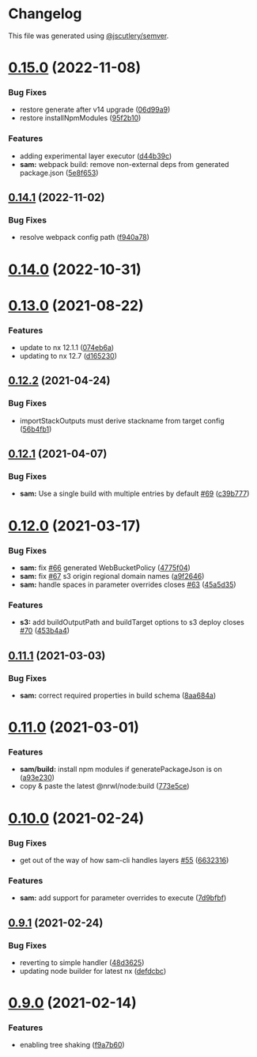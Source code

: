 # Changelog

This file was generated using [@jscutlery/semver](https://github.com/jscutlery/semver).

# [0.15.0](https://github.com/studds/nx-aws/compare/v0.14.1...v0.15.0) (2022-11-08)


### Bug Fixes

* restore generate after v14 upgrade ([06d99a9](https://github.com/studds/nx-aws/commit/06d99a9b36b0201b80ddf75e8742357b963779ef))
* restore installNpmModules ([95f2b10](https://github.com/studds/nx-aws/commit/95f2b10b412f09ba7a2667f2ffb02a92b7aef70e))


### Features

* adding experimental layer executor ([d44b39c](https://github.com/studds/nx-aws/commit/d44b39cd79da9d3341fc3fe93f0ecbe56452f28e))
* **sam:** webpack build: remove non-external deps from generated package.json ([5e8f653](https://github.com/studds/nx-aws/commit/5e8f65362db099f7be77170af26fe9fcb822684a))



## [0.14.1](https://github.com/studds/nx-aws/compare/v0.14.0...v0.14.1) (2022-11-02)


### Bug Fixes

* resolve webpack config path ([f940a78](https://github.com/studds/nx-aws/commit/f940a78cee2d9c50ad1bf1f4e4dd6a0a8052fb03))



# [0.14.0](https://github.com/studds/nx-aws/compare/v0.13.0...v0.14.0) (2022-10-31)



# [0.13.0](https://github.com/studds/nx-aws/compare/v0.12.2...v0.13.0) (2021-08-22)

### Features

-   update to nx 12.1.1 ([074eb6a](https://github.com/studds/nx-aws/commit/074eb6a3c0b8e232c34f1355047a8e800124a331))
-   updating to nx 12.7 ([d165230](https://github.com/studds/nx-aws/commit/d165230b2538c422c4834fe686fb49f9f98929d6))

## [0.12.2](https://github.com/studds/nx-aws/compare/v0.12.1...v0.12.2) (2021-04-24)

### Bug Fixes

-   importStackOutputs must derive stackname from target config ([56b4fb1](https://github.com/studds/nx-aws/commit/56b4fb1e4115779ae9ba6756c9550d7ff4f57d32))

## [0.12.1](https://github.com/studds/nx-aws/compare/v0.12.0...v0.12.1) (2021-04-07)

### Bug Fixes

-   **sam:** Use a single build with multiple entries by default [#69](https://github.com/studds/nx-aws/issues/69) ([c39b777](https://github.com/studds/nx-aws/commit/c39b7775e04868a42318c74b5980e9e1bd5e59d4))

# [0.12.0](https://github.com/studds/nx-aws/compare/v0.11.1...v0.12.0) (2021-03-17)

### Bug Fixes

-   **sam:** fix [#66](https://github.com/studds/nx-aws/issues/66) generated WebBucketPolicy ([4775f04](https://github.com/studds/nx-aws/commit/4775f04ddc372cd3cb46d4043d511a7cbc46f458))
-   **sam:** fix [#67](https://github.com/studds/nx-aws/issues/67) s3 origin regional domain names ([a9f2646](https://github.com/studds/nx-aws/commit/a9f26469693f1a02e0974af15be8053c7da89509))
-   **sam:** handle spaces in parameter overrides closes [#63](https://github.com/studds/nx-aws/issues/63) ([45a5d35](https://github.com/studds/nx-aws/commit/45a5d3556755e0b61e9639a0744260f3b2f8a486))

### Features

-   **s3:** add buildOutputPath and buildTarget options to s3 deploy closes [#70](https://github.com/studds/nx-aws/issues/70) ([453b4a4](https://github.com/studds/nx-aws/commit/453b4a497be037618708dc51d533f00837be3fd4))

## [0.11.1](https://github.com/studds/nx-aws/compare/v0.11.0...v0.11.1) (2021-03-03)

### Bug Fixes

-   **sam:** correct required properties in build schema ([8aa684a](https://github.com/studds/nx-aws/commit/8aa684a5e154d5eb5198bfa79f8c90e165845e52))

# [0.11.0](https://github.com/studds/nx-aws/compare/v0.10.0...v0.11.0) (2021-03-01)

### Features

-   **sam/build:** install npm modules if generatePackageJson is on ([a93e230](https://github.com/studds/nx-aws/commit/a93e23066e7c1fae58ad840565cf727b58ee8647))
-   copy & paste the latest @nrwl/node:build ([773e5ce](https://github.com/studds/nx-aws/commit/773e5ce1085c25d64b6fb62b8ad2a40dc40a59a9))

# [0.10.0](https://github.com/studds/nx-aws/compare/v0.9.1...v0.10.0) (2021-02-24)

### Bug Fixes

-   get out of the way of how sam-cli handles layers [#55](https://github.com/studds/nx-aws/issues/55) ([6632316](https://github.com/studds/nx-aws/commit/6632316ad0283b5aeffa80912b083e0d3b66ef24))

### Features

-   **sam:** add support for parameter overrides to execute ([7d9bfbf](https://github.com/studds/nx-aws/commit/7d9bfbf7441b48b26441589e7038e25fb71c7274))

## [0.9.1](https://github.com/studds/nx-aws/compare/v0.9.0...v0.9.1) (2021-02-24)

### Bug Fixes

-   reverting to simple handler ([48d3625](https://github.com/studds/nx-aws/commit/48d36251988053fe9982f0fad08d3883ffcf80f8))
-   updating node builder for latest nx ([defdcbc](https://github.com/studds/nx-aws/commit/defdcbcb3b02b4f4a9995de2094f8dfae0b9ed45))

# [0.9.0](https://github.com/studds/nx-aws/compare/v0.8.3...v0.9.0) (2021-02-14)

### Features

-   enabling tree shaking ([f9a7b60](https://github.com/studds/nx-aws/commit/f9a7b605e78425f1a1c7b9dbc017fbfdc56fd6d2))
